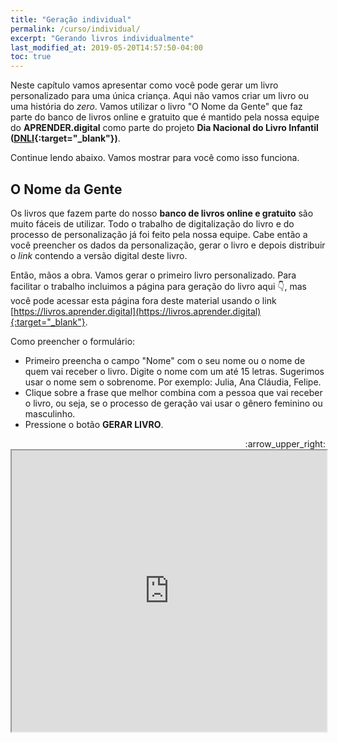 ```yaml
---
title: "Geração individual"
permalink: /curso/individual/
excerpt: "Gerando livros individualmente"
last_modified_at: 2019-05-20T14:57:50-04:00
toc: true
---
```

Neste capítulo vamos apresentar como você pode gerar um livro personalizado para uma única criança. Aqui não vamos criar um livro ou uma história do *zero*. Vamos utilizar o livro "O Nome da Gente" que faz parte do banco de livros online e gratuito que é mantido pela nossa equipe do **APRENDER.digital** como parte do projeto **Dia Nacional do Livro Infantil ([DNLI](https://dnli.aprender.digital){:target="_blank"})**.

Continue lendo abaixo. Vamos mostrar para você como isso funciona. 

## O Nome da Gente
Os livros que fazem parte do nosso **banco de livros online e gratuito** são muito fáceis de utilizar. Todo o trabalho de digitalização do livro e do processo de personalização já foi feito pela nossa equipe. Cabe então a você preencher os dados da personalização, gerar o livro e depois distribuir o *link* contendo a versão digital deste livro.

Então, mãos a obra. Vamos gerar o primeiro livro personalizado. Para facilitar o trabalho incluimos a página para geração do livro aqui :point_down:, mas você pode acessar esta página fora deste material usando o link [https://livros.aprender.digital](https://livros.aprender.digital){:target="_blank"}.

Como preencher o formulário:
- Primeiro preencha o campo "Nome" com o seu nome ou o nome de quem vai receber o livro. Digite o nome com um até 15 letras. Sugerimos usar o nome sem o sobrenome. Por exemplo: Julia, Ana Cláudia, Felipe.
- Clique sobre a frase que melhor combina com a pessoa que vai receber o livro, ou seja, se o processo de geração vai usar o gênero feminino ou masculinho.
- Pressione o botão **GERAR LIVRO**.   

<script>
  function expandIframe() {
    var link = document.getElementById("iframe-o-nome-da-gente").contentWindow.location.href;
    console.log(link);
    //window.open(link, "_blank");
  }
</script>

<header style=" text-align: right"><a onClick="expandIframe()">:arrow_upper_right:</a>

<iframe id="iframe-o-nome-da-gente" width="100%" height="450px" src="https://livros.aprender.digital/"></iframe>
